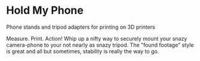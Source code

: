 Hold My Phone
===============================

Phone stands and tripod adapters for printing on 3D printers

Measure. Print. Action! Whip up a nifty way to securely mount your snazy camera-phone to your not nearly as snazy tripod.  The "found footage" style is great and all but sometimes, stability is really the way to go.